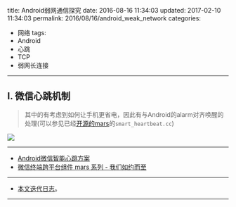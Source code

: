 title: Android弱网通信探究
date: 2016-08-16 11:34:03
updated: 2017-02-10 11:34:03
permalink: 2016/08/16/android_weak_network
categories:
- 网络
tags:
- Android
- 心跳
- TCP
- 弱网长连接

---

## I. 微信心跳机制

> 其中的有考虑到如何让手机更省电，因此有与Android的alarm对齐唤醒的处理(可以参见已经[开源的mars](https://github.com/Tencent/mars)的`smart_heartbeat.cc`)

<!-- more -->

![](/img/android-weak-network-1.png)



---

- [Android微信智能心跳方案](http://mp.weixin.qq.com/s?__biz=MzAwNDY1ODY2OQ==&mid=207243549&idx=1&sn=4ebe4beb8123f1b5ab58810ac8bc5994)
- [微信终端跨平台组件 mars 系列 - 我们如约而至](https://mp.weixin.qq.com/s?__biz=MzAwNDY1ODY2OQ==&mid=2649286451&idx=1&sn=9711761792fe800094efde219fda3cde)

---

- [本文迭代日志](https://github.com/Jacksgong/Blog/commits/master/source/_posts/android_weak_network.md)。

---
